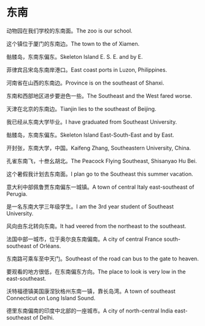 # 东南

<p><span class="chinese">动物园在我们学校的东南面。</span><span class="english">The zoo is our school.</span></p>

<p><span class="chinese">这个镇位于厦门的东南边。</span><span class="english">The town to the of Xiamen.</span></p>

<p><span class="chinese">骷髅岛，东南东偏东。</span><span class="english">Skeleton Island E. S. E. and by E.</span></p>

<p><span class="chinese">菲律宾吕宋岛东南岸港口。</span><span class="english">East coast ports in Luzon, Philippines.</span></p>

<p><span class="chinese">河南省在山西的东南边。</span><span class="english">Province is on the southeast of Shanxi.</span></p>

<p><span class="chinese">东南和西部地区进步要逊色一些。</span><span class="english">The Southeast and the West fared worse.</span></p>

<p><span class="chinese">天津在北京的东南边。</span><span class="english">Tianjin lies to the southeast of Beijing.</span></p>

<p><span class="chinese">我已经从东南大学毕业。</span><span class="english">I have graduated from Southeast University.</span></p>

<p><span class="chinese">骷髅岛，东南东偏东。</span><span class="english">Skeleton Island East-South-East and by East.</span></p>

<p><span class="chinese">开封张，东南大学，中国。</span><span class="english">Kaifeng Zhang, Southeastern University, China.</span></p>

<p><span class="chinese">孔雀东南飞，十叁幺胡北。</span><span class="english">The Peacock Flying Southeast, Shisanyao Hu Bei.</span></p>

<p><span class="chinese">这个暑假我计划去东南面。</span><span class="english">I plan go to the Southeast this summer vacation.</span></p>

<p><span class="chinese">意大利中部佩鲁贾东南偏东一城镇。</span><span class="english">A town of central Italy east-southeast of Perugia.</span></p>

<p><span class="chinese">是一名东南大学三年级学生。</span><span class="english">I am the 3rd year student of Southeast University.</span></p>

<p><span class="chinese">风向由东北转向东南。</span><span class="english">It had veered from the northeast to the southeast.</span></p>

<p><span class="chinese">法国中部一城市，位于奥尔良东南偏南。</span><span class="english">A city of central France south-southeast of Orléans.</span></p>

<p><span class="chinese">东南路可乘车至中天门。</span><span class="english">Southeast of the road can bus to the gate to heaven.</span></p>

<p><span class="chinese">要观看的地方很低，在东南偏东方向。</span><span class="english">The place to look is very low in the east-southeast.</span></p>

<p><span class="chinese">沃特福德镇美国康涅狄格州东南一镇，靠长岛湾。</span><span class="english">A town of southeast Connecticut on Long Island Sound.</span></p>

<p><span class="chinese">德里东南偏南的印度中北部的一座城市。</span><span class="english">A city of north-central India east-southeast of Delhi.</span></p>

